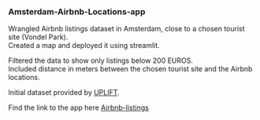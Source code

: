 ### Amsterdam-Airbnb-Locations-app

Wrangled Airbnb listings dataset in Amsterdam, close to a chosen tourist site (Vondel Park).                                                                          
Created a map and deployed it using streamlit. 

Filtered the data to show only listings below 200 EUROS.                                                                                                                                                                                                                                 
Included distance in meters between the chosen tourist site and the Airbnb locations.                                                                                                       

Initial dataset provided by [UPLIFT](https://corise.com/).                                                                                                                  

Find the link to the app here [Airbnb-listings](https://thedatacode-amsterdam-airbnb-locations-app-streamlit-app-nm6gt3.streamlit.app/)
